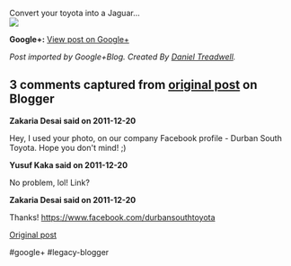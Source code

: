 <!--
date: '2011-12-19'
published: true
slug: 2011-12-convert-your-toyota-into-jaguar
time_to_read: 5
title: Convert your toyota into a Jaguar...
-->

Convert your toyota into a Jaguar...  
[![](https://lh4.googleusercontent.com/-MeoEBlSDcUQ/Tu-CjrTqKUI/AAAAAAAAFuc/8z85pEQcwQI/s0-d/2011%2B-%2B1)](https://lh4.googleusercontent.com/-MeoEBlSDcUQ/Tu-CjrTqKUI/AAAAAAAAFuc/8z85pEQcwQI/s0-d/2011%2B-%2B1)

**Google+:** [View post on Google+](https://plus.google.com/103392016560023386646/posts/SchJW1M4xNC)

  
  
*Post imported by Google+Blog. Created By [Daniel Treadwell](http://minimali.se/).*



## 3 comments captured from [original post](https://ysfk.blogspot.com/2011/12/convert-your-toyota-into-jaguar.html) on Blogger

**Zakaria Desai said on 2011-12-20**

Hey, I used your photo, on our company Facebook profile - Durban South Toyota. Hope you don't mind! ;)

**Yusuf Kaka said on 2011-12-20**

No problem, lol! Link?

**Zakaria Desai said on 2011-12-20**

Thanks! <a href="https://www.facebook.com/durbansouthtoyota" rel="nofollow">https://www.facebook.com/durbansouthtoyota</a>



[Original post](https://ysfk.blogspot.com/2011/12/convert-your-toyota-into-jaguar.html)

#google+ #legacy-blogger 